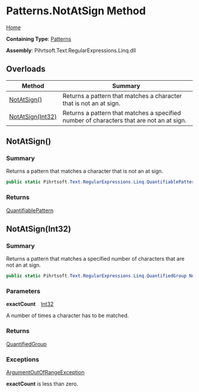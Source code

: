 # Patterns\.NotAtSign Method

[Home](../../../../../../README.md)

**Containing Type**: [Patterns](../README.md)

**Assembly**: Pihrtsoft\.Text\.RegularExpressions\.Linq\.dll

## Overloads

| Method | Summary |
| ------ | ------- |
| [NotAtSign()](#Pihrtsoft_Text_RegularExpressions_Linq_Patterns_NotAtSign) | Returns a pattern that matches a character that is not an at sign\. |
| [NotAtSign(Int32)](#Pihrtsoft_Text_RegularExpressions_Linq_Patterns_NotAtSign_System_Int32_) | Returns a pattern that matches a specified number of characters that are not an at sign\. |

## NotAtSign\(\) <a name="Pihrtsoft_Text_RegularExpressions_Linq_Patterns_NotAtSign"></a>

### Summary

Returns a pattern that matches a character that is not an at sign\.

```csharp
public static Pihrtsoft.Text.RegularExpressions.Linq.QuantifiablePattern NotAtSign()
```

### Returns

[QuantifiablePattern](../../QuantifiablePattern/README.md)

## NotAtSign\(Int32\) <a name="Pihrtsoft_Text_RegularExpressions_Linq_Patterns_NotAtSign_System_Int32_"></a>

### Summary

Returns a pattern that matches a specified number of characters that are not an at sign\.

```csharp
public static Pihrtsoft.Text.RegularExpressions.Linq.QuantifiedGroup NotAtSign(int exactCount)
```

### Parameters

**exactCount** &ensp; [Int32](https://docs.microsoft.com/en-us/dotnet/api/system.int32)

A number of times a character has to be matched\.

### Returns

[QuantifiedGroup](../../QuantifiedGroup/README.md)

### Exceptions

[ArgumentOutOfRangeException](https://docs.microsoft.com/en-us/dotnet/api/system.argumentoutofrangeexception)

**exactCount** is less than zero\.

